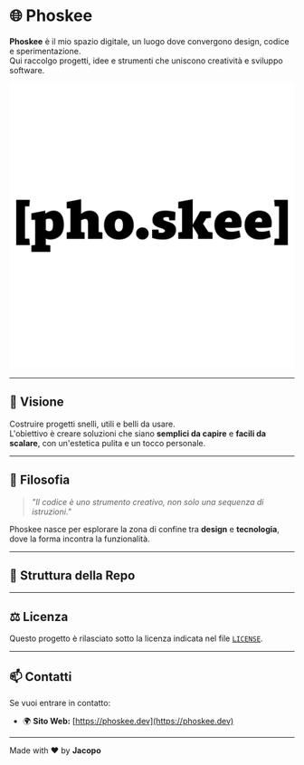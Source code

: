 # 🌐 Phoskee

**Phoskee** è il mio spazio digitale, un luogo dove convergono design, codice e sperimentazione.  
Qui raccolgo progetti, idee e strumenti che uniscono creatività e sviluppo software.

![Phoskee Logo](./assets/logo.svg)

---

## 🚀 Visione

Costruire progetti snelli, utili e belli da usare.  
L'obiettivo è creare soluzioni che siano **semplici da capire** e **facili da scalare**, con un'estetica pulita e un tocco personale.

---

## 🌱 Filosofia

> _"Il codice è uno strumento creativo, non solo una sequenza di istruzioni."_

Phoskee nasce per esplorare la zona di confine tra **design** e **tecnologia**, dove la forma incontra la funzionalità.

---

## 📂 Struttura della Repo

---

## ⚖️ Licenza

Questo progetto è rilasciato sotto la licenza indicata nel file [`LICENSE`](./LICENSE).

---

## 📫 Contatti

Se vuoi entrare in contatto:

- 🌍 **Sito Web:** [https://phoskee.dev](https://phoskee.dev)

---

Made with ❤️ by **Jacopo**
